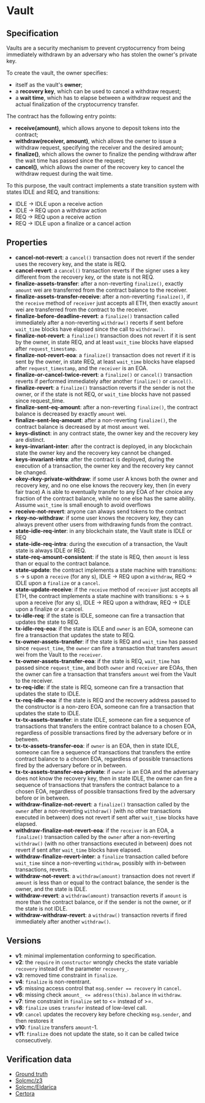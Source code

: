 # Vault

## Specification
Vaults are a security mechanism to prevent cryptocurrency from being immediately withdrawn by an adversary who has stolen the owner's private key.

To create the vault, the owner specifies:
- itself as the vault's **owner**; 
- a **recovery key**, which can be used to cancel a withdraw request;
- a **wait time**, which has to elapse between a withdraw request and the actual finalization of the cryptocurrency transfer.

The contract has the following entry points:
- **receive(amount)**, which allows anyone to deposit tokens into the contract;
- **withdraw(receiver, amount)**, which allows the owner to issue a withdraw request, specifying the receiver and the desired amount;
- **finalize()**, which allows the owner to finalize the pending withdraw after the wait time has passed since the request;
- **cancel()**, which allows the owner of the recovery key to cancel the withdraw request during the wait time.

To this purpose, the vault contract implements a state transition system with states IDLE and REQ, and transitions: 
- IDLE -> IDLE upon a receive action
- IDLE -> REQ upon a withdraw action
- REQ -> REQ upon a receive action
- REQ -> IDLE upon a finalize or a cancel action

## Properties
- **cancel-not-revert**: a `cancel()` transaction does not revert if the sender uses the recovery key, and the state is REQ.
- **cancel-revert**: a `cancel()` transaction reverts if the signer uses a key different from the recovery key, or the state is not REQ.
- **finalize-assets-transfer**: after a non-reverting `finalize()`, exactly `amount` wei are transferred from the contract balance to the receiver.
- **finalize-assets-transfer-receive**: after a non-reverting `finalize()`, if the `receive` method of `receiver` just accepts all ETH, then exactly `amount` wei are transferred from the contract to the receiver.
- **finalize-before-deadline-revert**: a `finalize()` transaction called immediately after a non-reverting `withdraw()` recerts if sent before `wait_time` blocks have elapsed since the call to `withdraw()`.
- **finalize-not-revert**: a `finalize()` transaction does not revert if it is sent by the owner, in state REQ, and at least `wait_time` blocks have elapsed after `request_timestamp`.
- **finalize-not-revert-eoa**: a `finalize()` transaction does not revert if it is sent by the owner, in state REQ, at least `wait_time` blocks have elapsed after `request_timestamp`, and the `receiver` is an EOA.
- **finalize-or-cancel-twice-revert**: a `finalize()` or `cancel()` transaction reverts if performed immediately after another `finalize()` or `cancel()`.
- **finalize-revert**: a `finalize()` transaction reverts if the sender is not the owner, or if the state is not REQ, or `wait_time` blocks have not passed since request_time.
- **finalize-sent-eq-amount**: after a non-reverting `finalize()`, the contract balance is decreased by exactly `amount` wei.
- **finalize-sent-leq-amount**: after a non-reverting `finalize()`, the contract balance is decreased by at most `amount` wei.
- **keys-distinct**: in any contract state, the owner key and the recovery key are distinct.
- **keys-invariant-inter**: after the contract is deployed, in any blockchain state the owner key and the recovery key cannot be changed.
- **keys-invariant-intra**: after the contract is deployed, during the execution of a transaction, the owner key and the recovery key cannot be changed.
- **okey-rkey-private-withdraw**: if some user A knows both the owner and recovery key, and no one else knows the recovery key, then (in every fair trace) A is able to eventually transfer to any EOA of her choice any fraction of the contract balance, while no one else has the same ability. Assume `wait_time` is small enough to avoid overflows
- **receive-not-revert**: anyone can always send tokens to the contract
- **rkey-no-withdraw**: if some user knows the recovery key, they can always prevent other users from withdrawing funds from the contract.
- **state-idle-req-inter**: in any blockchain state, the Vault state is IDLE or REQ
- **state-idle-req-intra**: during the execution of a transaction, the Vault state is always IDLE or REQ.
- **state-req-amount-consistent**: if the state is REQ, then `amount` is less than or equal to the contract balance.
- **state-update**: the contract implements a state machine with transitions: s -> s upon a `receive` (for any s), IDLE -> REQ upon a `withdraw`, REQ -> IDLE upon a `finalize` or a `cancel`.
- **state-update-receive**: if the `receive` method of `receiver` just accepts all ETH, the contract implements a state machine with transitions: s -> s upon a receive (for any s), IDLE -> REQ upon a withdraw, REQ -> IDLE upon a finalize or a cancel.
- **tx-idle-req**: if the state is IDLE, someone can fire a transaction that updates the state to REQ.
- **tx-idle-req-eoa**: if the state is IDLE and `owner` is an EOA, someone can fire a transaction that updates the state to REQ.
- **tx-owner-assets-transfer**: if the state is REQ and `wait_time` has passed since `request_time`, the `owner` can fire a transaction that transfers `amount` wei from the Vault to the `receiver`.
- **tx-owner-assets-transfer-eoa**: if the state is REQ, `wait_time` has passed since `request_time`, and both `owner` and `receiver` are EOAs, then the owner can fire a transaction that transfers `amount` wei from the Vault to the receiver.
- **tx-req-idle**: if the state is REQ, someone can fire a transaction that updates the state to IDLE.
- **tx-req-idle-eoa**: if the state is REQ and the recovery address passed to the constructor is a non-zero EOA, someone can fire a transaction that updates the state to IDLE.
- **tx-tx-assets-transfer**: in state IDLE, someone can fire a sequence of transactions that transfers the entire contract balance to a chosen EOA, regardless of possible transactions fired by the adversary before or in between.
- **tx-tx-assets-transfer-eoa**: if `owner` is an EOA, then in state IDLE, someone can fire a sequence of transactions that transfers the entire contract balance to a chosen EOA, regardless of possible transactions fired by the adversary before or in between.
- **tx-tx-assets-transfer-eoa-private**: if `owner` is an EOA and the adversary does not know the recovery key, then in state IDLE, the owner can fire a sequence of transactions that transfers the contract balance to a chosen EOA, regardless of possible transactions fired by the adversary before or in between.
- **withdraw-finalize-not-revert**: a `finalize()` transaction called by the `owner` after a non-reverting `withdraw()` (with no other transactions executed in between) does not revert if sent after `wait_time` blocks have elapsed.
- **withdraw-finalize-not-revert-eoa**: if the `receiver` is an EOA, a `finalize()` transaction called by the `owner` after a non-reverting `withdraw()` (with no other transactions executed in between) does not revert if sent after `wait_time` blocks have elapsed.
- **withdraw-finalize-revert-inter**: a `finalize` transaction called before `wait_time` since a non-reverting `withdraw`, possibly with in-between transactions, reverts.
- **withdraw-not-revert**: a `withdraw(amount)` transaction does not revert if `amount` is less than or equal to the contract balance, the sender is the owner, and the state is IDLE.
- **withdraw-revert**: a `withdraw(amount)` transaction reverts if `amount` is more than the contract balance, or if the sender is not the owner, or if the state is not IDLE.
- **withdraw-withdraw-revert**: a `withdraw()` transaction reverts if fired immediately after another `withdraw()`.

## Versions
- **v1**: minimal implementation conforming to specification.
- **v2**: the `require` in `constructor` wrongly checks the state variable `recovery` instead of the parameter `recovery_`.
- **v3**: removed time constraint in `finalize`.
- **v4**: `finalize` is non-reentrant.
- **v5**: missing access control that `msg.sender == recovery` in `cancel`. 
- **v6**: missing check `amount_ <= address(this).balance` in `withdraw`.
- **v7**: time constraint in `finalize` set to <= instead of >=.
- **v8**: `finalize` uses `transfer` instead of low-level call.
- **v9**: `cancel` updates the recovery key before checking `msg.sender`, and then restores it
- **v10**: `finalize` transfers `amount`-1.
- **v11**: `finalize` does not update the state, so it can be called twice consecutively.

## Verification data

- [Ground truth](ground-truth.csv)
- [Solcmc/z3](solcmc-z3.csv)
- [Solcmc/Eldarica](solcmc-eld.csv)
- [Certora](certora.csv)

